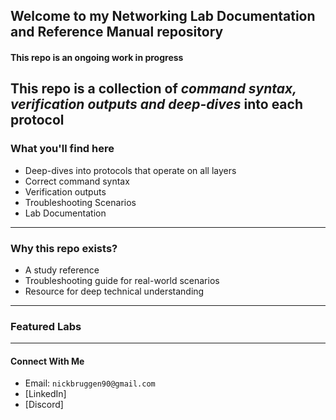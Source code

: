 ## Welcome to my Networking Lab Documentation and Reference Manual repository  

#### This repo is an ongoing work in progress
This repo is a collection of *command syntax, verification outputs and deep-dives* into each protocol  
---
### What you'll find here
* Deep-dives into protocols that operate on all layers
* Correct command syntax
* Verification outputs
* Troubleshooting Scenarios
* Lab Documentation
---
### Why this repo exists?
* A study reference
* Troubleshooting guide for real-world scenarios
* Resource for deep technical understanding
---
### Featured Labs
---
#### Connect With Me
* Email: `nickbruggen90@gmail.com`
* [LinkedIn]
* [Discord]
